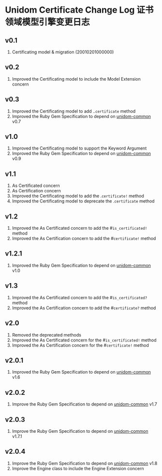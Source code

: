 # Unidom Certificate Change Log 证书领域模型引擎变更日志

## v0.1
1. Certificating model & migration (20010201000000)

## v0.2
1. Improved the Certificating model to include the Model Extension concern

## v0.3
1. Improved the Certificating model to add ..``certificate`` method
2. Improved the Ruby Gem Specification to depend on [unidom-common](https://github.com/topbitdu/unidom-common) v0.7

## v1.0
1. Improved the Certificating model to support the Keyword Argument
2. Improved the Ruby Gem Specification to depend on [unidom-common](https://github.com/topbitdu/unidom-common) v0.9

## v1.1
1. As Certificated concern
2. As Certification concern
3. Improved the Certificating model to add the .``certificate!`` method
4. Improved the Certificating model to deprecate the .``certificate`` method

## v1.2
1. Improved the As Certificated concern to add the #``is_certificated!`` method
2. Improved the As Certification concern to add the #``certificate!`` method

## v1.2.1
1. Improved the Ruby Gem Specification to depend on [unidom-common](https://github.com/topbitdu/unidom-common) v1.0

## v1.3
1. Improved the As Certificated concern to add the #``is_certificated?`` method
2. Improved the As Certification concern to add the #``certificate?`` method

## v2.0
1. Removed the deprecated methods
2. Improved the As Certificated concern for the #``is_certificated!`` method
3. Improved the As Certification concern for the #``certificate!`` method

## v2.0.1
1. Improved the Ruby Gem Specification to depend on [unidom-common](https://github.com/topbitdu/unidom-common) v1.6

## v2.0.2
1. Improve the Ruby Gem Specification to depend on [unidom-common](https://github.com/topbitdu/unidom-common) v1.7

## v2.0.3
1. Improve the Ruby Gem Specification to depend on [unidom-common](https://github.com/topbitdu/unidom-common) v1.7.1

## v2.0.4
1. Improve the Ruby Gem Specification to depend on [unidom-common](https://github.com/topbitdu/unidom-common) v1.8
2. Improve the Engine class to include the Engine Extension concern

